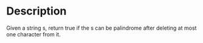 # Description
Given a string s, return true if the s can be palindrome after deleting at most one character from it.
